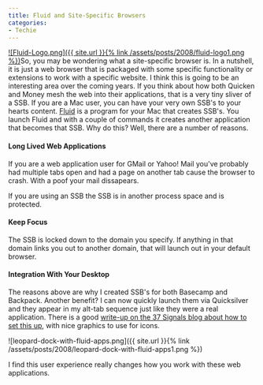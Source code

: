 ```yaml
---
title: Fluid and Site-Specific Browsers
categories:
- Techie
---
```


[![Fluid-Logo.png]({{ site.url }}{% link /assets/posts/2008/fluid-logo1.png %})](http://fluidapp.com/)So, you may be wondering what a site-specific browser is. In a nutshell, it is just a web browser that is packaged with some specific functionality or extensions to work with a specific website. I think this is going to be an interesting area over the coming years. If you think about how both Quicken and Money mesh the web into their applications, that is a very tiny sliver of a SSB.
If you are a Mac user, you can have your very own SSB's to your hearts content. [Fluid](http://fluidapp.com/) is a program for your Mac that creates SSB's. You launch Fluid and with a couple of commands it creates another application that becomes that SSB. Why do this? Well, there are a number of reasons.

<!-- more -->

#### Long Lived Web Applications

If you are a web application user for GMail or Yahoo! Mail you've probably had multiple tabs open and had a page on another tab cause the browser to crash. With a poof your mail dissapears.

If you are using an SSB the SSB is in another process space and is protected.

#### Keep Focus

The SSB is locked down to the domain you specify. If anything in that domain links you out to another domain, that will launch out in your default browser.

#### Integration With Your Desktop

The reasons above are why I created SSB's for both Basecamp and Backpack. Another benefit? I can now quickly launch them via Quicksilver and they appear in my alt-tab sequence just like they were a real application. There is a good [write-up on the 37 Signals blog about how to set this up](http://www.37signals.com/svn/posts/797-fluid-wrap-your-favorite-web-apps-in-their-own-browser), with nice graphics to use for icons.

![leopard-dock-with-fluid-apps.png]({{ site.url }}{% link /assets/posts/2008/leopard-dock-with-fluid-apps1.png %})

I find this user experience really changes how you work with these web applications.
